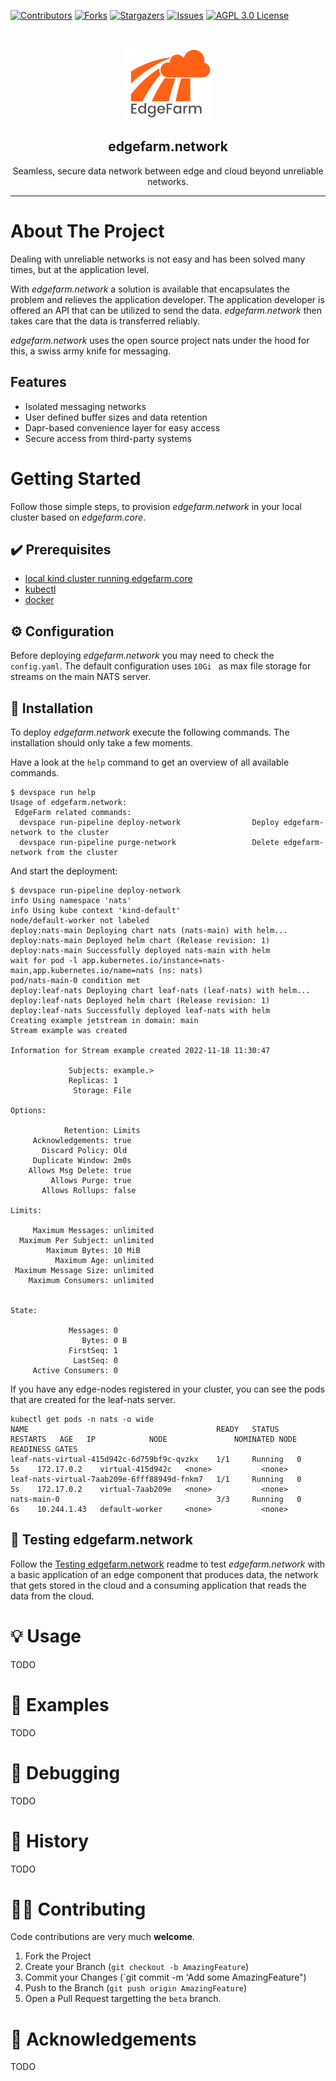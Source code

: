 [contributors-shield]: https://img.shields.io/github/contributors/edgefarm/edgefarm.network.svg?style=for-the-badge
[contributors-url]: https://github.com/edgefarm/edgefarm.network/graphs/contributors
[forks-shield]: https://img.shields.io/github/forks/edgefarm/edgefarm.network.svg?style=for-the-badge
[forks-url]: https://github.com/edgefarm/edgefarm.network/network/members
[stars-shield]: https://img.shields.io/github/stars/edgefarm/edgefarm.network.svg?style=for-the-badge
[stars-url]: https://github.com/edgefarm/edgefarm.network/stargazers
[issues-shield]: https://img.shields.io/github/issues/edgefarm/edgefarm.network.svg?style=for-the-badge
[issues-url]: https://github.com/edgefarm/edgefarm.network/issues
[license-shield]: https://img.shields.io/github/license/edgefarm/edgefarm.network?logo=mit&style=for-the-badge
[license-url]: https://opensource.org/licenses/AGPL-3.0

[![Contributors][contributors-shield]][contributors-url]
[![Forks][forks-shield]][forks-url]
[![Stargazers][stars-shield]][stars-url]
[![Issues][issues-shield]][issues-url]
[![AGPL 3.0 License][license-shield]][license-url]

<!-- PROJECT LOGO -->
<br />
<p align="center">
  <a href="https://github.com/edgefarm/edgefarm.network">
    <img src="https://github.com/edgefarm/edgefarm/raw/beta/.images/EdgefarmLogoWithText.png" alt="Logo" height="112">
  </a>

  <h2 align="center">edgefarm.network</h2>

  <p align="center">
    Seamless, secure data network between edge and cloud beyond unreliable networks.
  </p>
  <hr />
</p>

# About The Project

Dealing with unreliable networks is not easy and has been solved many times, but at the application level.

With *edgefarm.network* a solution is available that encapsulates the problem and relieves the application developer. The application developer is offered an API that can be utilized to send the data. *edgefarm.network* then takes care that the data is transferred reliably.

*edgefarm.network* uses the open source project nats under the hood for this, a swiss army knife for messaging.

## Features

 - Isolated messaging networks
 - User defined buffer sizes and data retention
 - Dapr-based convenience layer for easy access
 - Secure access from third-party systems

# Getting Started

Follow those simple steps, to provision *edgefarm.network* in your local cluster based on *edgefarm.core*.

## ✔️ Prerequisites

- [local kind cluster running edgefarm.core](https://github.com/edgefarm/edgefarm.core)
- [kubectl](https://kubernetes.io/docs/tasks/tools/install-kubectl/)
- [docker](https://docs.docker.com/get-docker/)

## ⚙️ Configuration

Before deploying *edgefarm.network* you may need to check the `config.yaml`. The default configuration uses `10Gi ` as max file storage for streams on the main NATS server.

## 🎯 Installation

To deploy *edgefarm.network* execute the following commands.
The installation should only take a few moments.

Have a look at the `help` command to get an overview of all available commands.

```console
$ devspace run help
Usage of edgefarm.network:
 EdgeFarm related commands:
  devspace run-pipeline deploy-network                Deploy edgefarm-network to the cluster
  devspace run-pipeline purge-network                 Delete edgefarm-network from the cluster
```

And start the deployment:

```console
$ devspace run-pipeline deploy-network
info Using namespace 'nats'
info Using kube context 'kind-default'
node/default-worker not labeled
deploy:nats-main Deploying chart nats (nats-main) with helm...
deploy:nats-main Deployed helm chart (Release revision: 1)
deploy:nats-main Successfully deployed nats-main with helm
wait for pod -l app.kubernetes.io/instance=nats-main,app.kubernetes.io/name=nats (ns: nats)
pod/nats-main-0 condition met
deploy:leaf-nats Deploying chart leaf-nats (leaf-nats) with helm...
deploy:leaf-nats Deployed helm chart (Release revision: 1)
deploy:leaf-nats Successfully deployed leaf-nats with helm
Creating example jetstream in domain: main
Stream example was created

Information for Stream example created 2022-11-18 11:30:47

             Subjects: example.>
             Replicas: 1
              Storage: File

Options:

            Retention: Limits
     Acknowledgements: true
       Discard Policy: Old
     Duplicate Window: 2m0s
    Allows Msg Delete: true
         Allows Purge: true
       Allows Rollups: false

Limits:

     Maximum Messages: unlimited
  Maximum Per Subject: unlimited
        Maximum Bytes: 10 MiB
          Maximum Age: unlimited
 Maximum Message Size: unlimited
    Maximum Consumers: unlimited


State:

             Messages: 0
                Bytes: 0 B
             FirstSeq: 1
              LastSeq: 0
     Active Consumers: 0
```

If you have any edge-nodes registered in your cluster, you can see the pods that are created for the leaf-nats server.

```console
kubectl get pods -n nats -o wide
NAME                                          READY   STATUS    RESTARTS   AGE   IP            NODE               NOMINATED NODE   READINESS GATES
leaf-nats-virtual-415d942c-6d759bf9c-qvzkx    1/1     Running   0          5s    172.17.0.2    virtual-415d942c   <none>           <none>
leaf-nats-virtual-7aab209e-6fff88949d-fnkm7   1/1     Running   0          5s    172.17.0.2    virtual-7aab209e   <none>           <none>
nats-main-0                                   3/3     Running   0          6s    10.244.1.43   default-worker     <none>           <none>
```

## 🧪 Testing edgefarm.network

Follow the [Testing edgefarm.network](docs/testing/testing.md) readme to test *edgefarm.network* with a basic application of an edge component that produces data, the network that gets stored in the cloud and a consuming application that reads the data from the cloud.

# 💡 Usage

TODO

# 📖 Examples

TODO

# 🐞 Debugging

TODO

# 📜 History

TODO

# 🤝🏽 Contributing

Code contributions are very much **welcome**.

1. Fork the Project
2. Create your Branch (`git checkout -b AmazingFeature`)
3. Commit your Changes (`git commit -m 'Add some AmazingFeature")
4. Push to the Branch (`git push origin AmazingFeature`)
5. Open a Pull Request targetting the `beta` branch.

# 🫶 Acknowledgements

TODO
